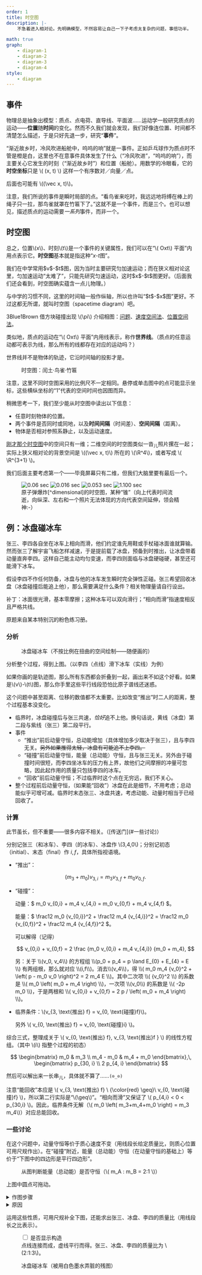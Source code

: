 ```yaml
---
order: 1
title: 时空图
description: |-
    不急着进入相对论。先明确模型，不然容易让自己一下子考虑太复杂的问题，事倍功半。

math: true
graph:
    - diagram-1
    - diagram-2
    - diagram-3
    - diagram-4
style:
    - diagram
---
```


## 事件

物理总是抽象出模型：质点、点电荷、直导线、平面波……运动学一般研究质点的运动——**位置**随**时间**的变化。然而不久我们就会发现，我们好像连位置、时间都不清楚怎么描述，于是只好先退一步，研究“**事件**”。

“渐近故乡时，冷风吹进船舱中，呜呜的响”就是一事件。正如乒乓球作为质点时不管是橙是白，这里也不在意事件具体发生了什么（“冷风吹进”，“呜呜的响”），而主要关心它发生的时刻（“渐近故乡时”）和位置（船舱）。用数学的冷眼看，它的**时空坐标**只是 \\( (x, t) \\) 这样一个有序数对／向量／点。

<aside class='remark'><p>后面也可能有 \((\vec x, t)\)。</p></aside>

注意，我们所说的事件是瞬时局部的点。“看鸟雀来吃时，我远远地将缚在棒上的绳子只一拉，那鸟雀就罩在竹匾下了。”这就不是一个事件，而是三个。也可以想见，描述质点的运动需要*一系列*事件，而非一个。

## 时空图

总之，位置\\(x\\)、时刻\\(t\\)是一个事件的关键属性，我们可以在“\\( Oxt\\) 平面”内用点表示它。**时空图**基本就是指这种“$x$-$t$图”。

<aside class='remark'>
    <p>我们在中学常用$v$-$t$图，因为当时主要研究匀加速运动；而在狭义相对论这里，匀加速运动“太难了”，只能先研究匀速运动，这时$x$-$t$图更好。（后面我们还会看到，时空图确实蕴含一点儿物理。）</p>
    <p>与中学的习惯不同，这里的时间轴一般作纵轴，所以也许叫“$t$-$x$图”更好。不过这都无所谓，就叫时空图（spacetime diagram）吧。</p>
</aside>

<aside class='remark'>
    <p>3Blue1Brown 借方块碰撞出现 \(\pi\) 介绍相图：<a href="https://www.bilibili.com/video/BV1nt411p7F9" target='_blank'>问题</a>、<a href="https://www.bilibili.com/video/BV1bt41147H5" target='_blank'>速度空间法</a>、<a href="https://www.bilibili.com/video/BV1Mb41187jL" target='_blank'>位置空间法</a>。</p>
</aside>

类似地，质点的运动在“\\( Oxt\\) 平面”内用线表示，称作**世界线**。（质点的任意运动都可表示为线，那么所有的线都存在对应的运动吗？）

<aside class='remark'>
    <p>世界线并不是物体的轨迹，它沿时间轴的投影才是。</p>
</aside>

<figure>
    <div id='graph-1' class='jxgbox'></div>
    <figcaption>时空图：闰土·鸟雀·竹匾</figcaption>
</figure>

<aside class='remark'>
    <p>注意，这里不同时空图采用的比例尺不一定相同。悬停或单击图中的点可能显示坐标，这些横纵坐标的“1”代表的空间时间也因图而异。</p>
</aside>

稍微思考一下，我们至少能从时空图中读出以下信息：

-   任意时刻物体的位置。
-   两个事件是否同时或同地，以及**时间间隔**（时间差）、**空间间隔**（距离）。
-   物体是否相对参照系静止，以及运动速度。

[刚才那个时空图](#graph-1)中的空间只有一维；二维空间的时空图类似一沓<sub>儿</sub>照片摞在一起；实际上狭义相对论的背景空间是 \\((\vec x, t)\\) 所在的 \\(\R^4\\)，或者写成 \\( \R^{3+1} \\)。

<aside class='remark'>
    <p>我们后面主要考虑第一个——毕竟屏幕只有二维，但我们大脑里要有最后一个。</p>
</aside>

<figure>
    <div id='fig-bomb'>
        <img src="{{ '/assets/image/bomb_1.jpg' | relative_url }}" alt="0.06 sec">
        <img src="{{ '/assets/image/bomb_2.jpg' | relative_url }}" alt="0.016 sec">
        <img src="{{ '/assets/image/bomb_3.jpg' | relative_url }}" alt="0.053 sec">
        <img src="{{ '/assets/image/bomb_4.jpg' | relative_url }}" alt="1.100 sec">
    </div>
<figcaption markdown='1'>
原子弹爆炸[^dimensional]的时空图，某种“锥”（向上代表时间流逝，向纵深、左右和一个照片无法体现的方向代表空间延伸，领会精神:-）
</figcaption>
</figure>

[^dimensional]: 图片取自<cite markdown='1'>[Estimate of the energy released in the first Atomic Bomb explosion](https://www.atmosp.physics.utoronto.ca/people/codoban/PHY138/Mechanics/dimensional.pdf){:target='_blank'}</cite>。这是个“抄本”，它指出原文在[一个已经坏掉的链接](http://www.pa.uky.edu/~sps/Month1.htm){:target='_blank'}。

## 例：冰盘碰冰车

张三、李四各自坐在冰车上相向而滑，他们约定谁先用鞋或手杖碰冰面谁就算输。然而张三<span class='shady'>了解宇宙飞船怎样减速，于是</span>提前载了冰盘，预备到时推出，让冰盘带着动量直奔李四。这样自己能主动均匀变速，而李四则面临与冰盘硬碰硬，甚至还可能滑下冰车。

假设李四不作任何防备，冰盘与他的冰车发生瞬时完全弹性正碰。张三希望回收冰盘（冰盘碰撞后能追上他），那么需要满足什么条件？相关物理量请自行设出。

<aside class='remark'>
    <p>补丁：冰面很光滑，基本零摩擦；这种冰车可以双向滑行；“相向而滑”指速度相反且严格共线。</p>
</aside>

<aside class='remark'>
    <p>原题来自某本特别沉的粉色练习册。</p>
</aside>

### 分析

<figure>
    <div id='graph-2' class='jxgbox'></div>
    <figcaption>冰盘碰冰车（不按比例在扭曲的空间绘制<span class='shady'>——随便画的</span>）</figcaption>
</figure>

分析整个过程，得到上图。（以李四（点线）滑下冰车（实线）为例）

<aside class='remark'>
    <p>如果你画的是轨迹图，那么所有东西都会折叠到一起，画出来不如这个好看。如果是\(v\)-\(t\)图，那么你手里这些平行线段恐怕比原子谱线还迷惑。</p>
    <p>这个问题中甚至距离、位移的数值都不太重要。比如改变“推出”时二人的距离，整个过程基本没变化。</p>
</aside>

-   临界时，冰盘碰撞后与张三共速，*恰好*追不上他。换句话说，黄线（冰盘）第二段与紫线（张三）第二段平行。
-   事件
    -   “推出”前后动量守恒，总动能增加（具体增加多少取决于张三），且与李四无关。~~另外如果推得太轻，冰盘有可能追不上李四。~~
    -   “碰撞”前后动量守恒，能量（总动能）守恒，且与张三无关。另外由于碰撞时间很短，而李四坐冰车的压力有上界，故他们之间摩擦的冲量可忽略，因此起作用的质量只包括李四的冰车。
    -   “回收”前后动量守恒；不过临界时这个点在无穷远，我们不关心。
-   整个过程前后动量守恒，（如果能“回收”）冰盘在此是细节，不用考虑；总动能似乎可增可减。临界时末态张三、冰盘共速，考虑动能、动量时相当于已经回收了。

### 计算

<aside class='remark' markdown='1'>
此节虽长，但不重要——很多内容不相关。（[传送门](#一些讨论)）
</aside>

分别记张三（和冰车）、李四（的冰车）、冰盘作 \\(3,4,0\\)；<!-- 用“推-碰”表示“推出”至“碰撞”，“-收”表示“回收”前瞬间，以此类推； -->分别记初态（initial）、末态（final）作 $i,f$，具体所指视语境。

-   “推出”：

    $$
    (m_3+m_0) v_{3,i} = m_3 v_{3,f} + m_0 v_{0,f}.
    $$

-   “碰撞”：

    动量：$ m_0 v_{0,i} + m_4 v_{4,i} = m_0 v_{0,f} + m_4 v_{4,f} $。

    能量：$ \frac12 m_0 {v_{0,i}}^2 + \frac12 m_4 {v_{4,i}}^2
    = \frac12 m_0 {v_{0,f}}^2 + \frac12 m_4 {v_{4,f}}^2 $。

    可以解得<span class='shady'>（记得）</span>

    $$
    v_{0,i} + v_{0,f} = 2 \frac {m_0 v_{0,i} + m_4 v_{4,i}} {m_0 + m_4},
    $$

    <aside class='remark' markdown='1'>
    另：关于 \\(v_0, v_4\\) 的方程组 \\(p_0 + p_4 = p \land E_{0} + E_{4} = E \\) 有两组根，那么就对应 \\(i,f\\)。消去\\(v_4\\)，得 \\(
    m_0 m_4 {v_0}^2 + \left( p - m_0 v_0 \right)^2 = 2 m_4 E
    \\)。其中二次项 \\( {v_0}^2 \\) 的系数是 \\( m_0 \left( m_0 + m_4 \right) \\)，一次项 \\(v_0\\) 的系数是 \\( -2p m_0 \\)，于是两根和 \\( v_{0,i} + v_{0,f} = 2 p / \left( m_0 + m_4 \right) \\)。
    </aside>

-   临界条件：\\(v_{3, \text{推出} f} = v_{0, \text{碰撞}f}\\)。
    
    另外 \\( v_{0, \text{推出} f} = v_{0, \text{碰撞}i} \\)。

综合三式，整理成关于 \\( v_{0, \text{推出} f}, v_{3, \text{推出}f } \\) 的线性方程组。（其中 \\(i\\) 指整个过程的初态）

$$
\begin{bmatrix}
m_0 & m_3 \\
m_4 - m_0 & m_4 + m_0
\end{bmatrix},\,
\begin{bmatrix}
p_{30, i} \\
2 p_{4, i}
\end{bmatrix}
$$

然后可以解出来一长串<sub>儿</sub>，具体就不算了……`(⊙_⊙)`

注意“能回收”本应是 \\( v_{3, \text{推出} f} \ {\color{red} \geq}\ v_{0, \text{碰撞}f} \\)，所以第二行实际是“\\(\geq\\)”。“相向而滑”又保证了 \\( p_{4,i} < 0 < p_{30,i} \\)。因此，临界条件无解（\\( m_0 \left( m_3+m_4+m_0 \right) = m_3 m_4\\)）对应总能回收。

### 一些讨论

在这个问题中，动量守恒等价于质心速度不变（用线段长给定质量比，则质心位置可用尺规作出）。在“碰撞”附近，能量（总动能）守恒（在动量守恒的基础上）等价于“下图中的四边形是平行四边形”。

<figure>
    <div id='graph-3' class='jxgbox'></div>
    <figcaption>从图判断能量（总动能）是否守恒（\( m_A : m_B = 2:1 \)）</figcaption>
</figure>

<aside class='remark'>
    <p>上图中圆点可拖动。</p>
</aside>

<details markdown='1'>
<summary>作图步骤</summary>

1. 垂直于 \\(t\\) 轴随意作一直线，分别交两条世界线于两点。
2. 以碰撞点为中心，作上述直线的对称直线，又与两条世界线交出两点。
3. 连接这四点。

<aside class='remark'>
    <p>（如果你想计较一下）“垂直于 \(t\) 轴”与“平行于\(x\)轴”稍微不同：</p>
    <ul>
       <li>空间不只一个维度时，后者既可能推广成“平行于 \(x\) 轴”，也可能推广成“平行于 \(Oxy\) 平面”，不如前者明确；</li>
       <li>只有前者直接点出重点——“同时”（\(t\) 坐标相同）。</li>
       <li>“垂直”需要特别定义，而平行怎么扭都不相交。</li>
   </ul>
</aside>
</details>

<details markdown='1'>
<summary>原因</summary>

作图其实是选取了三个时刻（垂直于 \\(t\\) 轴的直线上的每个事件同时发生）：碰撞前、碰撞、碰撞后。这三个时刻等距，划分出两段等长时间（碰撞前~碰撞，碰撞~碰撞后），从而位移正比于速度。

以 A（橙色）为例，这条世界线交出的两点的 \\(x\\) 坐标差正比于（两段时间的）速度的和，即 \\( v_i + v_f \\)。

而前面已经说明，无论是哪一方，都有 \\( v_i + v_f = 2 v_c \\)，其中 \\(v_c\\) 是质心速度。因此双方的 \\( v_i + v_f \\) 一样，所以这组对边平行。（另一组自不必说）

另：也可从“相对速度反向”理解。

</details>

运用这些性质，可用尺规补全下图，还能求出张三、冰盘、李四的质量比（用线段长之比表示）。

<figure>
    <div id='graph-4' class='jxgbox'></div>
    <p>
        <input type="checkbox" id="graph-4-toggle" name="graph-4-toggle">
        <label for="graph-4-toggle">是否显示构造</label>
        <br>
        <span>点线连接而成，虚线平行而得。张三、冰盘、李四的质量比为 \(2:1:3\)。</span>
    </p>
    <figcaption>冰盘碰冰车（<span class='shady'>被用白色墨水弄脏的</span>残图）</figcaption>
</figure>
